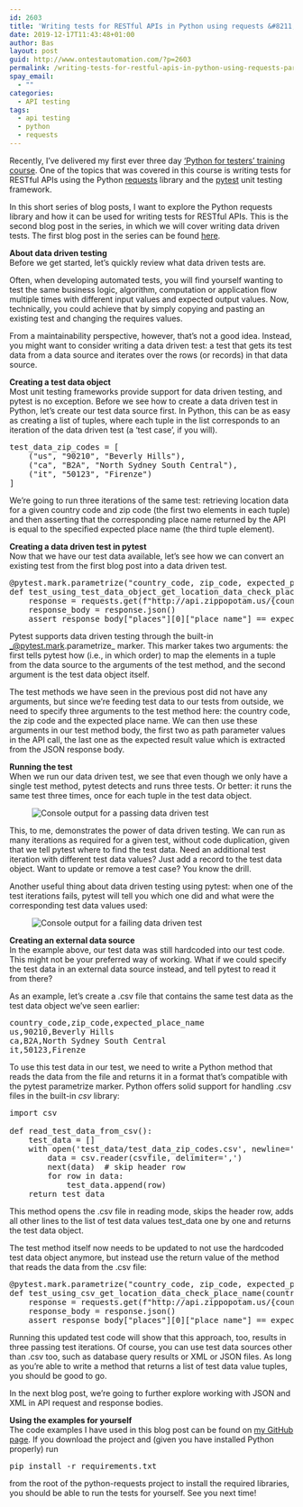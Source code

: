 ```yaml
---
id: 2603
title: 'Writing tests for RESTful APIs in Python using requests &#8211; part 2: data driven tests'
date: 2019-12-17T11:43:48+01:00
author: Bas
layout: post
guid: http://www.ontestautomation.com/?p=2603
permalink: /writing-tests-for-restful-apis-in-python-using-requests-part-2-data-driven-tests/
spay_email:
  - ""
categories:
  - API testing
tags:
  - api testing
  - python
  - requests
---
```

Recently, I’ve delivered my first ever three day [‘Python for testers’ training course](https://www.ontestautomation.com/training/python-for-testers/). One of the topics that was covered in this course is writing tests for RESTful APIs using the Python <a href="https://requests.readthedocs.io/en/master/" target="_blank" rel="noreferrer noopener" aria-label="requests (opens in a new tab)">requests</a> library and the <a href="https://docs.pytest.org/en/latest/" target="_blank" rel="noreferrer noopener" aria-label="pytest (opens in a new tab)">pytest</a> unit testing framework.

In this short series of blog posts, I want to explore the Python requests library and how it can be used for writing tests for RESTful APIs. This is the second blog post in the series, in which we will cover writing data driven tests. The first blog post in the series can be found [here](https://www.ontestautomation.com/writing-tests-for-restful-apis-in-python-using-requests-part-1-basic-tests/).

**About data driven testing**  
Before we get started, let&#8217;s quickly review what data driven tests are.

Often, when developing automated tests, you will find yourself wanting to test the same business logic, algorithm, computation or application flow multiple times with different input values and expected output values. Now, technically, you could achieve that by simply copying and pasting an existing test and changing the requires values.

From a maintainability perspective, however, that&#8217;s not a good idea. Instead, you might want to consider writing a data driven test: a test that gets its test data from a data source and iterates over the rows (or records) in that data source.

**Creating a test data object**  
Most unit testing frameworks provide support for data driven testing, and pytest is no exception. Before we see how to create a data driven test in Python, let&#8217;s create our test data source first. In Python, this can be as easy as creating a list of tuples, where each tuple in the list corresponds to an iteration of the data driven test (a &#8216;test case&#8217;, if you will).

<pre class="EnlighterJSRAW" data-enlighter-language="python" data-enlighter-theme="" data-enlighter-highlight="" data-enlighter-linenumbers="" data-enlighter-lineoffset="" data-enlighter-title="" data-enlighter-group="">test_data_zip_codes = [
    ("us", "90210", "Beverly Hills"),
    ("ca", "B2A", "North Sydney South Central"),
    ("it", "50123", "Firenze")
]</pre>

We&#8217;re going to run three iterations of the same test: retrieving location data for a given country code and zip code (the first two elements in each tuple) and then asserting that the corresponding place name returned by the API is equal to the specified expected place name (the third tuple element).

**Creating a data driven test in pytest**  
Now that we have our test data available, let&#8217;s see how we can convert an existing test from the first blog post into a data driven test.

<pre class="EnlighterJSRAW" data-enlighter-language="python" data-enlighter-theme="" data-enlighter-highlight="" data-enlighter-linenumbers="" data-enlighter-lineoffset="" data-enlighter-title="" data-enlighter-group="">@pytest.mark.parametrize("country_code, zip_code, expected_place_name", test_data_zip_codes)
def test_using_test_data_object_get_location_data_check_place_name(country_code, zip_code, expected_place_name):
    response = requests.get(f"http://api.zippopotam.us/{country_code}/{zip_code}")
    response_body = response.json()
    assert response_body["places"][0]["place name"] == expected_place_name</pre>

Pytest supports data driven testing through the built-in _@pytest.mark.parametrize_ marker. This marker takes two arguments: the first tells pytest how (i.e., in which order) to map the elements in a tuple from the data source to the arguments of the test method, and the second argument is the test data object itself.

The test methods we have seen in the previous post did not have any arguments, but since we&#8217;re feeding test data to our tests from outside, we need to specify three arguments to the test method here: the country code, the zip code and the expected place name. We can then use these arguments in our test method body, the first two as path parameter values in the API call, the last one as the expected result value which is extracted from the JSON response body.

**Running the test**  
When we run our data driven test, we see that even though we only have a single test method, pytest detects and runs three tests. Or better: it runs the same test three times, once for each tuple in the test data object.<figure class="wp-block-image size-large">

<img src="https://www.ontestautomation.com/wp-content/uploads/2019/12/data_driven_test_pass.png" alt="Console output for a passing data driven test" class="wp-image-2605" srcset="https://www.ontestautomation.com/wp-content/uploads/2019/12/data_driven_test_pass.png 966w, https://www.ontestautomation.com/wp-content/uploads/2019/12/data_driven_test_pass-300x76.png 300w, https://www.ontestautomation.com/wp-content/uploads/2019/12/data_driven_test_pass-768x196.png 768w" sizes="(max-width: 966px) 100vw, 966px" /> </figure> 

This, to me, demonstrates the power of data driven testing. We can run as many iterations as required for a given test, without code duplication, given that we tell pytest where to find the test data. Need an additional test iteration with different test data values? Just add a record to the test data object. Want to update or remove a test case? You know the drill.

Another useful thing about data driven testing using pytest: when one of the test iterations fails, pytest will tell you which one did and what were the corresponding test data values used:<figure class="wp-block-image size-large">

<img src="https://www.ontestautomation.com/wp-content/uploads/2019/12/data_driven_test_fail.png" alt="Console output for a failing data driven test" class="wp-image-2606" srcset="https://www.ontestautomation.com/wp-content/uploads/2019/12/data_driven_test_fail.png 970w, https://www.ontestautomation.com/wp-content/uploads/2019/12/data_driven_test_fail-300x202.png 300w, https://www.ontestautomation.com/wp-content/uploads/2019/12/data_driven_test_fail-768x517.png 768w" sizes="(max-width: 970px) 100vw, 970px" /> </figure> 

**Creating an external data source**  
In the example above, our test data was still hardcoded into our test code. This might not be your preferred way of working. What if we could specify the test data in an external data source instead, and tell pytest to read it from there?

As an example, let&#8217;s create a .csv file that contains the same test data as the test data object we&#8217;ve seen earlier:

<pre class="wp-block-preformatted">country_code,zip_code,expected_place_name
us,90210,Beverly Hills
ca,B2A,North Sydney South Central
it,50123,Firenze</pre>

To use this test data in our test, we need to write a Python method that reads the data from the file and returns it in a format that&#8217;s compatible with the pytest parametrize marker. Python offers solid support for handling .csv files in the built-in _csv_ library:

<pre class="EnlighterJSRAW" data-enlighter-language="python" data-enlighter-theme="" data-enlighter-highlight="" data-enlighter-linenumbers="" data-enlighter-lineoffset="" data-enlighter-title="" data-enlighter-group="">import csv

def read_test_data_from_csv():
    test_data = []
    with open(&#039;test_data/test_data_zip_codes.csv&#039;, newline=&#039;&#039;) as csvfile:
        data = csv.reader(csvfile, delimiter=&#039;,&#039;)
        next(data)  # skip header row
        for row in data:
            test_data.append(row)
    return test_data</pre>

This method opens the .csv file in reading mode, skips the header row, adds all other lines to the list of test data values test_data one by one and returns the test data object.

The test method itself now needs to be updated to not use the hardcoded test data object anymore, but instead use the return value of the method that reads the data from the .csv file:

<pre class="EnlighterJSRAW" data-enlighter-language="python" data-enlighter-theme="" data-enlighter-highlight="" data-enlighter-linenumbers="" data-enlighter-lineoffset="" data-enlighter-title="" data-enlighter-group="">@pytest.mark.parametrize("country_code, zip_code, expected_place_name", read_test_data_from_csv())
def test_using_csv_get_location_data_check_place_name(country_code, zip_code, expected_place_name):
    response = requests.get(f"http://api.zippopotam.us/{country_code}/{zip_code}")
    response_body = response.json()
    assert response_body["places"][0]["place name"] == expected_place_name</pre>

Running this updated test code will show that this approach, too, results in three passing test iterations. Of course, you can use test data sources other than .csv too, such as database query results or XML or JSON files. As long as you&#8217;re able to write a method that returns a list of test data value tuples, you should be good to go.

In the next blog post, we’re going to further explore working with JSON and XML in API request and response bodies.

**Using the examples for yourself**  
The code examples I have used in this blog post can be found on <a href="https://github.com/basdijkstra/ota-examples/tree/master/python-requests" target="_blank" rel="noreferrer noopener" aria-label="my GitHub page (opens in a new tab)">my GitHub page</a>. If you download the project and (given you have installed Python properly) run

<pre class="wp-block-preformatted">pip install -r requirements.txt </pre>

from the root of the python-requests project to install the required libraries, you should be able to run the tests for yourself. See you next time!
